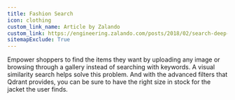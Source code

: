 ```yaml
---
title: Fashion Search
icon: clothing
custom_link_name: Article by Zalando
custom_link: https://engineering.zalando.com/posts/2018/02/search-deep-neural-network.html
sitemapExclude: True
---
```



Empower shoppers to find the items they want by uploading any image or browsing through a gallery instead of searching with keywords.
A visual similarity search helps solve this problem. And with the advanced filters that Qdrant provides, you can be sure to have the right size in stock for the jacket the user finds.

